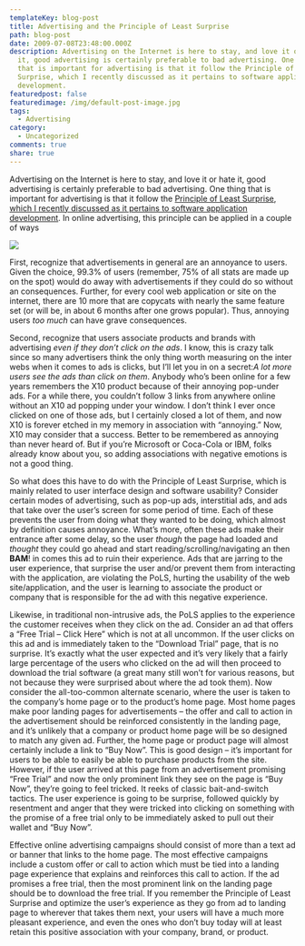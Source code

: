 ```yaml
---
templateKey: blog-post
title: Advertising and the Principle of Least Surprise
path: blog-post
date: 2009-07-08T23:48:00.000Z
description: Advertising on the Internet is here to stay, and love it or hate
  it, good advertising is certainly preferable to bad advertising. One thing
  that is important for advertising is that it follow the Principle of Least
  Surprise, which I recently discussed as it pertains to software application
  development.
featuredpost: false
featuredimage: /img/default-post-image.jpg
tags:
  - Advertising
category:
  - Uncategorized
comments: true
share: true
---
```

Advertising on the Internet is here to stay, and love it or hate it, good advertising is certainly preferable to bad advertising. One thing that is important for advertising is that it follow the [Principle of Least Surprise, which I recently discussed as it pertains to software application development](/principle-of-least-surprise). In online advertising, this principle can be applied in a couple of ways

![](/img/ad1.jpg)

First, recognize that advertisements in general are an annoyance to users. Given the choice, 99.3% of users (remember, 75% of all stats are made up on the spot) would do away with advertisements if they could do so without an consequences. Further, for every cool web application or site on the internet, there are 10 more that are copycats with nearly the same feature set (or will be, in about 6 months after one grows popular). Thus, annoying users *too much* can have grave consequences.

Second, recognize that users associate products and brands with advertising *even if they don’t click on the ads*. I know, this is crazy talk since so many advertisers think the only thing worth measuring on the inter webs when it comes to ads is clicks, but I’ll let you in on a secret:*A lot more users see the ads than click on them*. Anybody who’s been online for a few years remembers the X10 product because of their annoying pop-under ads. For a while there, you couldn’t follow 3 links from anywhere online without an X10 ad popping under your window. I don’t think I ever once clicked on one of those ads, but I certainly closed a lot of them, and now X10 is forever etched in my memory in association with “annoying.” Now, X10 may consider that a success. Better to be remembered as annoying than never heard of. But if you’re Microsoft or Coca-Cola or IBM, folks already know about you, so adding associations with negative emotions is not a good thing.

So what does this have to do with the Principle of Least Surprise, which is mainly related to user interface design and software usability? Consider certain modes of advertising, such as pop-up ads, interstitial ads, and ads that take over the user’s screen for some period of time. Each of these prevents the user from doing what they wanted to be doing, which almost by definition causes annoyance. What’s more, often these ads make their entrance after some delay, so the user *though* the page had loaded and *thought* they could go ahead and start reading/scrolling/navigating an then **BAM**! in comes this ad to ruin their experience. Ads that are jarring to the user experience, that surprise the user and/or prevent them from interacting with the application, are violating the PoLS, hurting the usability of the web site/application, and the user is learning to associate the product or company that is responsible for the ad with this negative experience.

Likewise, in traditional non-intrusive ads, the PoLS applies to the experience the customer receives when they click on the ad. Consider an ad that offers a “Free Trial – Click Here” which is not at all uncommon. If the user clicks on this ad and is immediately taken to the “Download Trial” page, that is no surprise. It’s exactly what the user expected and it’s very likely that a fairly large percentage of the users who clicked on the ad will then proceed to download the trial software (a great many still won’t for various reasons, but not because they were surprised about where the ad took them). Now consider the all-too-common alternate scenario, where the user is taken to the company’s home page or to the product’s home page. Most home pages make poor landing pages for advertisements – the offer and call to action in the advertisement should be reinforced consistently in the landing page, and it’s unlikely that a company or product home page will be so designed to match any given ad. Further, the home page or product page will almost certainly include a link to “Buy Now”. This is good design – it’s important for users to be able to easily be able to purchase products from the site. However, if the user arrived at this page from an advertisement promising “Free Trial” and now the only prominent link they see on the page is “Buy Now”, they’re going to feel tricked. It reeks of classic bait-and-switch tactics. The user experience is going to be surprise, followed quickly by resentment and anger that they were tricked into clicking on something with the promise of a free trial only to be immediately asked to pull out their wallet and “Buy Now”.

Effective online advertising campaigns should consist of more than a text ad or banner that links to the home page. The most effective campaigns include a custom offer or call to action which must be tied into a landing page experience that explains and reinforces this call to action. If the ad promises a free trial, then the most prominent link on the landing page should be to download the free trial. If you remember the Principle of Least Surprise and optimize the user’s experience as they go from ad to landing page to wherever that takes them next, your users will have a much more pleasant experience, and even the ones who don’t buy today will at least retain this positive association with your company, brand, or product.